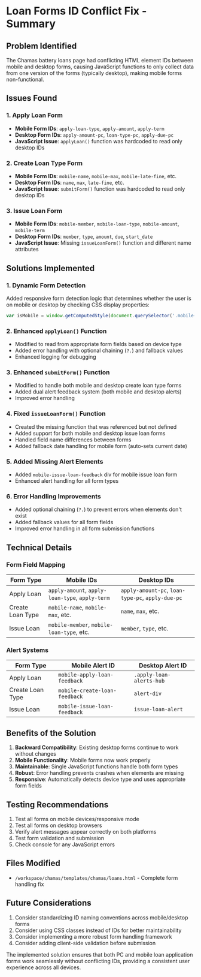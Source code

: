 # Loan Forms ID Conflict Fix - Summary

## **Problem Identified**

The Chamas battery loans page had conflicting HTML element IDs between mobile and desktop forms, causing JavaScript functions to only collect data from one version of the forms (typically desktop), making mobile forms non-functional.

## **Issues Found**

### 1. **Apply Loan Form**
- **Mobile Form IDs**: `apply-loan-type`, `apply-amount`, `apply-term`
- **Desktop Form IDs**: `apply-amount-pc`, `loan-type-pc`, `apply-due-pc`
- **JavaScript Issue**: `applyLoan()` function was hardcoded to read only desktop IDs

### 2. **Create Loan Type Form**
- **Mobile Form IDs**: `mobile-name`, `mobile-max`, `mobile-late-fine`, etc.
- **Desktop Form IDs**: `name`, `max`, `late-fine`, etc.
- **JavaScript Issue**: `submitForm()` function was hardcoded to read only desktop IDs

### 3. **Issue Loan Form**
- **Mobile Form IDs**: `mobile-member`, `mobile-loan-type`, `mobile-amount`, `mobile-term`
- **Desktop Form IDs**: `member`, `type`, `amount`, `due`, `start_date`
- **JavaScript Issue**: Missing `issueLoanForm()` function and different name attributes

## **Solutions Implemented**

### 1. **Dynamic Form Detection**
Added responsive form detection logic that determines whether the user is on mobile or desktop by checking CSS display properties:

```javascript
var isMobile = window.getComputedStyle(document.querySelector('.mobile-loans')).display !== 'none';
```

### 2. **Enhanced `applyLoan()` Function**
- Modified to read from appropriate form fields based on device type
- Added error handling with optional chaining (`?.`) and fallback values
- Enhanced logging for debugging

### 3. **Enhanced `submitForm()` Function**
- Modified to handle both mobile and desktop create loan type forms
- Added dual alert feedback system (both mobile and desktop alerts)
- Improved error handling

### 4. **Fixed `issueLoanForm()` Function**
- Created the missing function that was referenced but not defined
- Added support for both mobile and desktop issue loan forms
- Handled field name differences between forms
- Added fallback date handling for mobile form (auto-sets current date)

### 5. **Added Missing Alert Elements**
- Added `mobile-issue-loan-feedback` div for mobile issue loan form
- Enhanced alert handling for all form types

### 6. **Error Handling Improvements**
- Added optional chaining (`?.`) to prevent errors when elements don't exist
- Added fallback values for all form fields
- Improved error handling in all form submission functions

## **Technical Details**

### **Form Field Mapping**

| Form Type | Mobile IDs | Desktop IDs |
|-----------|------------|-------------|
| Apply Loan | `apply-amount`, `apply-loan-type`, `apply-term` | `apply-amount-pc`, `loan-type-pc`, `apply-due-pc` |
| Create Loan Type | `mobile-name`, `mobile-max`, etc. | `name`, `max`, etc. |
| Issue Loan | `mobile-member`, `mobile-loan-type`, etc. | `member`, `type`, etc. |

### **Alert Systems**

| Form Type | Mobile Alert ID | Desktop Alert ID |
|-----------|----------------|------------------|
| Apply Loan | `mobile-apply-loan-feedback` | `.apply-loan-alerts-hub` |
| Create Loan Type | `mobile-create-loan-feedback` | `alert-div` |
| Issue Loan | `mobile-issue-loan-feedback` | `issue-loan-alert` |

## **Benefits of the Solution**

1. **Backward Compatibility**: Existing desktop forms continue to work without changes
2. **Mobile Functionality**: Mobile forms now work properly
3. **Maintainable**: Single JavaScript functions handle both form types
4. **Robust**: Error handling prevents crashes when elements are missing
5. **Responsive**: Automatically detects device type and uses appropriate form fields

## **Testing Recommendations**

1. Test all forms on mobile devices/responsive mode
2. Test all forms on desktop browsers
3. Verify alert messages appear correctly on both platforms
4. Test form validation and submission
5. Check console for any JavaScript errors

## **Files Modified**

- `/workspace/chamas/templates/chamas/loans.html` - Complete form handling fix

## **Future Considerations**

1. Consider standardizing ID naming conventions across mobile/desktop forms
2. Consider using CSS classes instead of IDs for better maintainability
3. Consider implementing a more robust form handling framework
4. Consider adding client-side validation before submission

The implemented solution ensures that both PC and mobile loan application forms work seamlessly without conflicting IDs, providing a consistent user experience across all devices.
